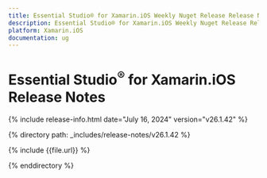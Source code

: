 ```yaml
---
title: Essential Studio® for Xamarin.iOS Weekly Nuget Release Release Notes  
description: Essential Studio® for Xamarin.iOS Weekly Nuget Release Release Notes  
platform: Xamarin.iOS
documentation: ug
---
```


# Essential Studio<sup>®</sup> for Xamarin.iOS  Release Notes  

{% include release-info.html date="July 16, 2024"  version="v26.1.42" %} 

{% directory path: _includes/release-notes/v26.1.42 %}

{% include {{file.url}} %}

{% enddirectory %}